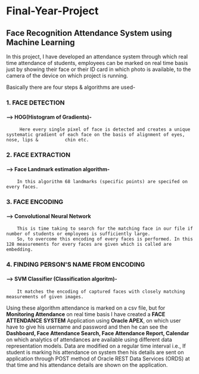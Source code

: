 # Final-Year-Project
## Face Recognition Attendance System using Machine Learning

In this project, I have developed an attendance system through which real time attendance of students, employees can be marked on real time basis just by showing their face or their ID card in which photo is available, to the camera of the device on which project is running.

Basically there are four steps & algorithms are used-

### 1. FACE DETECTION
   #### --> HOG(Histogram of Gradients)-
         Here every single pixel of face is detected and creates a unique systematic gradient of each face on the basis of alignment of eyes, nose, lips &          chin etc.
### 2. FACE EXTRACTION
  #### --> Face Landmark estimation algorithm-
        In this algorithm 68 landmarks (specific points) are specifed on every faces.
### 3. FACE ENCODING
  #### --> Convolutional Neural Network
        This is time taking to search for the matching face in our file if number of students or employees is sufficiently large.
        So, to overcome this encoding of every faces is performed. In this 128 measurements for every faces are given which is called are embedding.
### 4. FINDING PERSON'S NAME FROM ENCODING
  #### --> SVM Classifier (Classification algoritm)-
        It matches the encoding of captured faces with closely matching measurements of given images.
 
 
 
Using these algorithm attendance is marked on a csv file, but for **Monitoring Attendance** on real time basis I have created a **FACE ATTENDANCE SYSTEM**  Application using **Oracle APEX**, on which user have to give his username and password and then he can see the **Dashboard, Face Attendance Search, Face Attendance Report, Calendar** on which analytics of attendances are available using different data representation models. Data are modified on a regular time interval i.e., If student is marking his attendance on system then his details are sent on application through POST method of Oracle REST Data Services (ORDS) at that time and his attendance details are shown on the application.
